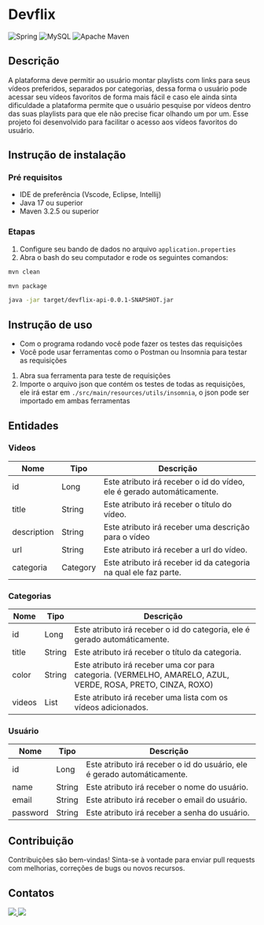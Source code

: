 # Devflix
![Spring](https://img.shields.io/badge/spring-%236DB33F.svg?style=for-the-badge&logo=spring&logoColor=white)
![MySQL](https://img.shields.io/badge/mysql-4479A1.svg?style=for-the-badge&logo=mysql&logoColor=white)
![Apache Maven](https://img.shields.io/badge/Apache%20Maven-C71A36?style=for-the-badge&logo=Apache%20Maven&logoColor=white)

## Descrição
A plataforma deve permitir ao usuário montar playlists com links para seus vídeos preferidos, separados por categorias, dessa forma o usuário pode acessar seu vídeos favoritos de forma mais fácil e caso ele ainda sinta dificuldade a plataforma permite que o usuário pesquise por vídeos dentro das suas playlists para que ele não precise ficar olhando um por um. Esse projeto foi desenvolvido para facilitar o acesso aos vídeos favoritos do usuário.

## Instrução de instalação
### Pré requisitos
- IDE de preferência (Vscode, Eclipse, Intellij)
- Java 17 ou superior
- Maven 3.2.5 ou superior
### Etapas
1. Configure seu bando de dados no arquivo `application.properties`
2. Abra o bash do seu computador e rode os seguintes comandos:
```bash
mvn clean
```
```bash
mvn package
```
```bash
java -jar target/devflix-api-0.0.1-SNAPSHOT.jar
```

## Instrução de uso
- Com o programa rodando você pode fazer os testes das requisições
- Você pode usar ferramentas como o Postman ou Insomnia para testar as requisições
1. Abra sua ferramenta para teste de requisições
2. Importe o arquivo json que contém os testes de todas as requisições, ele irá estar em `./src/main/resources/utils/insomnia`, o json pode ser importado em ambas ferramentas

## Entidades
### Videos
| Nome | Tipo | Descrição |
| ---- | ---- | --------- |
| id | Long | Este atributo irá receber o id do vídeo, ele é gerado automáticamente. |
| title | String | Este atributo irá receber o título do vídeo. |
| description | String | Este atributo irá receber uma descrição para o vídeo |
| url | String | Este atributo irá receber a url do vídeo. |
| categoria | Category | Este atributo irá receber id da categoria na qual ele faz parte. |


### Categorias
| Nome | Tipo | Descrição |
| ---- | ---- | --------- |
| id | Long | Este atributo irá receber o id do categoria, ele é gerado automáticamente. |
| title | String | Este atributo irá receber o título da categoria. |
| color | String | Este atributo irá receber uma cor para categoria. (VERMELHO, AMARELO, AZUL, VERDE, ROSA, PRETO, CINZA, ROXO) |
| videos | List | Este atributo irá receber uma lista com os vídeos adicionados. |

### Usuário
| Nome | Tipo | Descrição |
| ---- | ---- | --------- |
| id | Long | Este atributo irá receber o id do usuário, ele é gerado automáticamente. |
| name | String | Este atributo irá receber o nome do usuário. |
| email | String | Este atributo irá receber o email do usuário. |
| password | String | Este atributo irá receber a senha do usuário. |

## Contribuição
Contribuições são bem-vindas! Sinta-se à vontade para enviar pull requests com melhorias, correções de bugs ou novos recursos.

## Contatos
<a href = "mailto:luksmnt1101@gmail.com">
  <img src="https://img.shields.io/badge/-Gmail-%23333?style=for-the-badge&logo=gmail&logoColor=white" target="_blank">
</a>
<a href="https://www.linkedin.com/in/lucas-morais-152672219/" target="_blank">
  <img src="https://img.shields.io/badge/-LinkedIn-%230077B5?style=for-the-badge&logo=linkedin&logoColor=white" target="_blank">
</a>
